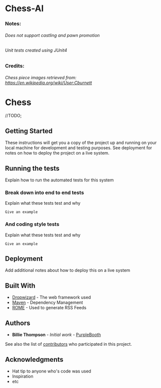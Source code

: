 # Chess-AI

### Notes:
######	Does not support castling and pawn promotion
######	Unit tests created using JUnit4
### Credits:
###### Chess piece images retrieved from: https://en.wikipedia.org/wiki/User:Cburnett

# Chess

//TODO;

## Getting Started

These instructions will get you a copy of the project up and running on your local machine for development and testing purposes. See deployment for notes on how to deploy the project on a live system.

## Running the tests

Explain how to run the automated tests for this system

### Break down into end to end tests

Explain what these tests test and why

```
Give an example
```

### And coding style tests

Explain what these tests test and why

```
Give an example
```

## Deployment

Add additional notes about how to deploy this on a live system

## Built With

* [Dropwizard](http://www.dropwizard.io/1.0.2/docs/) - The web framework used
* [Maven](https://maven.apache.org/) - Dependency Management
* [ROME](https://rometools.github.io/rome/) - Used to generate RSS Feeds

## Authors

* **Billie Thompson** - *Initial work* - [PurpleBooth](https://github.com/PurpleBooth)

See also the list of [contributors](https://github.com/your/project/contributors) who participated in this project.

## Acknowledgments

* Hat tip to anyone who's code was used
* Inspiration
* etc
